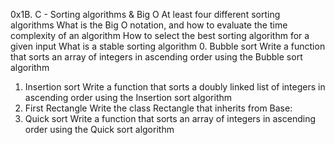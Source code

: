 0x1B. C - Sorting algorithms & Big O
At least four different sorting algorithms
What is the Big O notation, and how to evaluate the time complexity of an algorithm
How to select the best sorting algorithm for a given input
What is a stable sorting algorithm
0. Bubble sort
Write a function that sorts an array of integers in ascending order using the Bubble sort algorithm
1. Insertion sort
Write a function that sorts a doubly linked list of integers in ascending order using the Insertion sort algorithm
2. First Rectangle
Write the class Rectangle that inherits from Base:
3. Quick sort
Write a function that sorts an array of integers in ascending order using the Quick sort algorithm
